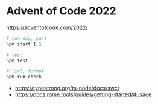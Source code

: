 # Advent of Code 2022

https://adventofcode.com/2022/

```bash
# run day, part
npm start 1 1

# test
npm test

# lint, format
npm run check
```

- https://typestrong.org/ts-node/docs/swc/
- https://docs.rome.tools/guides/getting-started/#usage
